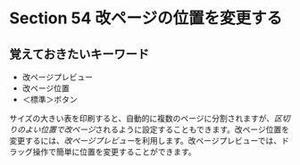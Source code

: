 # Section 54 改ページの位置を変更する

## 覚えておきたいキーワード
- 改ページプレビュー
- 改ページ位置
- ＜標準＞ボタン

サイズの大きい表を印刷すると、自動的に複数のページに分割されますが、<em>区切りのよい位置で改ページ</em>されるように設定することもできます。改ページ位置を変更するには、<em>改ページプレビュー</em>を利用します。改ページプレビューでは、ドラッグ操作で簡単に位置を変更することができます。
